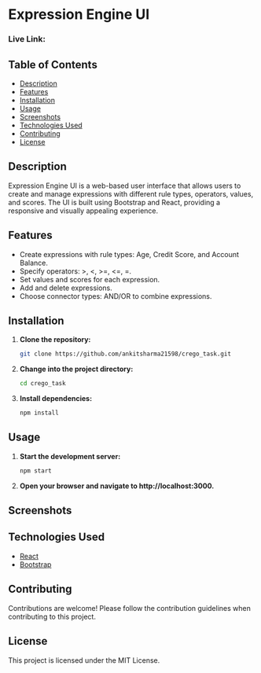 # Expression Engine UI

### Live Link: 

## Table of Contents

- [Description](#description)
- [Features](#features)
- [Installation](#installation)
- [Usage](#usage)
- [Screenshots](#screenshots)
- [Technologies Used](#technologies-used)
- [Contributing](#contributing)
- [License](#license)

## Description

Expression Engine UI is a web-based user interface that allows users to create and manage expressions with different rule types, operators, values, and scores. The UI is built using Bootstrap and React, providing a responsive and visually appealing experience.

## Features

- Create expressions with rule types: Age, Credit Score, and Account Balance.
- Specify operators: >, <, >=, <=, =.
- Set values and scores for each expression.
- Add and delete expressions.
- Choose connector types: AND/OR to combine expressions.

## Installation

1. **Clone the repository:**

   ```bash
   git clone https://github.com/ankitsharma21598/crego_task.git
   ```

2. **Change into the project directory:**

   ```bash
   cd crego_task
   ```

3. **Install dependencies:**

   ```bash
   npm install
   ```
## Usage

1. **Start the development server:**

   ```bash
   npm start
   ```

2. **Open your browser and navigate to http://localhost:3000.**

## Screenshots

## Technologies Used
- [React](https://react.dev/)
- [Bootstrap](https://getbootstrap.com/)

## Contributing
Contributions are welcome! Please follow the contribution guidelines when contributing to this project.

## License
This project is licensed under the MIT License.

